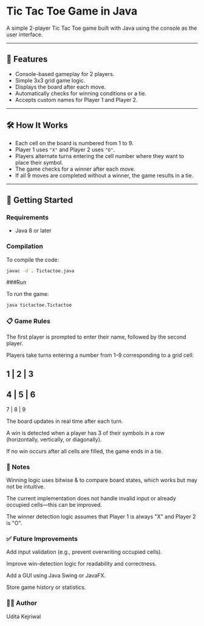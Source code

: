 # Tic Tac Toe Game in Java

A simple 2-player Tic Tac Toe game built with Java using the console as the user interface.

---

## 📌 Features

- Console-based gameplay for 2 players.
- Simple 3x3 grid game logic.
- Displays the board after each move.
- Automatically checks for winning conditions or a tie.
- Accepts custom names for Player 1 and Player 2.

---

## 🛠️ How It Works

- Each cell on the board is numbered from 1 to 9.
- Player 1 uses `"X"` and Player 2 uses `"O"`.
- Players alternate turns entering the cell number where they want to place their symbol.
- The game checks for a winner after each move.
- If all 9 moves are completed without a winner, the game results in a tie.

---

## 🚀 Getting Started

### Requirements

- Java 8 or later

### Compilation

To compile the code:

```bash
javac -d . Tictactoe.java
```
###Run

To run the game:

```bash
java tictactoe.Tictactoe
```

### 📋 Game Rules
The first player is prompted to enter their name, followed by the second player.

Players take turns entering a number from 1–9 corresponding to a grid cell:

1 | 2 | 3
---------
4 | 5 | 6
---------
7 | 8 | 9

The board updates in real time after each turn.

A win is detected when a player has 3 of their symbols in a row (horizontally, vertically, or diagonally).

If no win occurs after all cells are filled, the game ends in a tie.

### 🧠 Notes
Winning logic uses bitwise & to compare board states, which works but may not be intuitive.

The current implementation does not handle invalid input or already occupied cells—this can be improved.

The winner detection logic assumes that Player 1 is always "X" and Player 2 is "O".

### ✅ Future Improvements
Add input validation (e.g., prevent overwriting occupied cells).

Improve win-detection logic for readability and correctness.

Add a GUI using Java Swing or JavaFX.

Store game history or statistics.

### 🧑‍💻 Author
Udita Kejriwal
